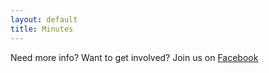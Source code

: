 ```yaml
---
layout: default
title: Minutes
---
```


Need more info? Want to get involved? Join us on
[Facebook](https://facebook.com/groups/codersforcauses)
